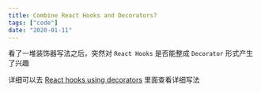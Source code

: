 ```yaml
---
title: Combine React Hooks and Decorators?
tags: ["code"]
date: "2020-01-11"
---
```


看了一堆装饰器写法之后，突然对 `React Hooks` 是否能整成 `Decorator` 形式产生了兴趣

详细可以去 [React hooks using decorators](https://github.com/Himself65/himself65.github.io/blob/master/concept/react-hooks-using-decorators.md) 里面查看详细写法
